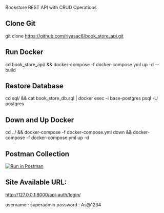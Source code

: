 Bookstore REST API with CRUD Operations

Clone Git
----------
git clone https://github.com/riyasac6/book_store_api.git

Run Docker 
----------
cd book_store_api/ && docker-compose -f docker-compose.yml up -d --build

Restore Database
---------
cd sql/ && cat book_store_db.sql | docker exec -i base-postgres psql -U postgres

Down and Up Docker
--------
cd ../ && docker-compose -f docker-compose.yml down && docker-compose -f docker-compose.yml up -d

Postman Collection
--------
[![Run in Postman](https://run.pstmn.io/button.svg)](https://god.gw.postman.com/run-collection/18979185-63aa8f09-9dd1-4bcb-bf30-3a92e90bcdcc?action=collection%2Ffork&source=rip_markdown&collection-url=entityId%3D18979185-63aa8f09-9dd1-4bcb-bf30-3a92e90bcdcc%26entityType%3Dcollection%26workspaceId%3Df1ce25d2-dc16-40d5-b166-703112d6cf66)


Site Available URL: 
-------------------
http://127.0.0.1:8000/api-auth/login/

username : superadmin
password : As@1234

